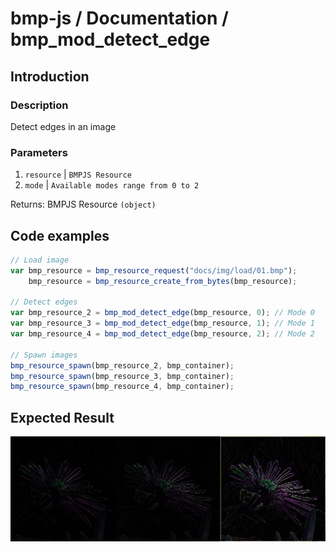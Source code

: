 # bmp-js / Documentation / bmp_mod_detect_edge
## Introduction

### Description

Detect edges in an image

### Parameters

1. `resource` | `BMPJS Resource`
2. `mode` | `Available modes range from 0 to 2`

Returns: BMPJS Resource `(object)`

## Code examples

```js
// Load image
var bmp_resource = bmp_resource_request("docs/img/load/01.bmp");
    bmp_resource = bmp_resource_create_from_bytes(bmp_resource);

// Detect edges
var bmp_resource_2 = bmp_mod_detect_edge(bmp_resource, 0); // Mode 0
var bmp_resource_3 = bmp_mod_detect_edge(bmp_resource, 1); // Mode 1
var bmp_resource_4 = bmp_mod_detect_edge(bmp_resource, 2); // Mode 2

// Spawn images
bmp_resource_spawn(bmp_resource_2, bmp_container);
bmp_resource_spawn(bmp_resource_3, bmp_container);
bmp_resource_spawn(bmp_resource_4, bmp_container);
```

## Expected Result

![expected-result](./img/033.png)
